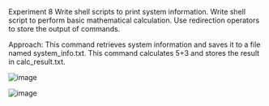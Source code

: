 Experiment 8 
Write shell scripts to print system information. Write shell script to perform basic mathematical calculation. Use redirection operators to store the output of commands.

Approach: This command retrieves system information and saves it to a file named system_info.txt. This command calculates 5+3 and stores the result in calc_result.txt.


![image](https://github.com/user-attachments/assets/f1a56db2-f3df-4d72-b0f3-fe343a3e020d)


![image](https://github.com/user-attachments/assets/d3b89ca8-f4d8-4ea7-91fd-dc5b80696804)




